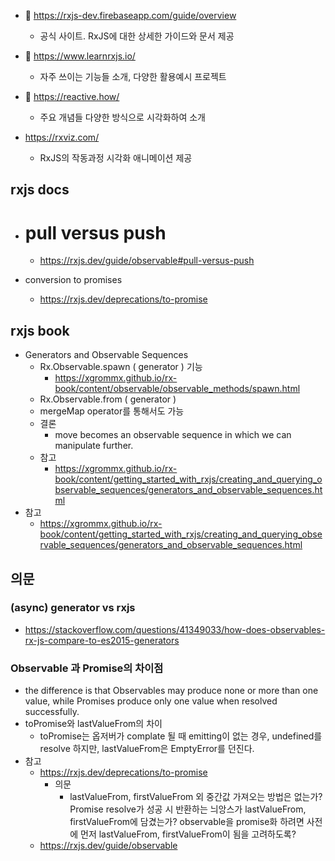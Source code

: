 - 🔗 <https://rxjs-dev.firebaseapp.com/guide/overview>

  - 공식 사이트. RxJS에 대한 상세한 가이드와 문서 제공
- 🔗 <https://www.learnrxjs.io/>

  - 자주 쓰이는 기능들 소개, 다양한 활용예시 프로젝트
- 🔗 <https://reactive.how/>

  - 주요 개념들 다양한 방식으로 시각화하여 소개
  
- <https://rxviz.com/>

  - RxJS의 작동과정 시각화 애니메이션 제공

## rxjs docs

- # pull versus push

  - <https://rxjs.dev/guide/observable#pull-versus-push>

- conversion to promises
  - <https://rxjs.dev/deprecations/to-promise>

## rxjs book

- Generators and Observable Sequences
  - Rx.Observable.spawn ( generator ) 기능
    - <https://xgrommx.github.io/rx-book/content/observable/observable_methods/spawn.html>
  - Rx.Observable.from ( generator )
  - mergeMap operator를 통해서도 가능
  - 결론
    - move becomes an observable sequence in which we can manipulate further.
  - 참고  
    - <https://xgrommx.github.io/rx-book/content/getting_started_with_rxjs/creating_and_querying_observable_sequences/generators_and_observable_sequences.html>
- 참고
  - <https://xgrommx.github.io/rx-book/content/getting_started_with_rxjs/creating_and_querying_observable_sequences/generators_and_observable_sequences.html>

## 의문

### (async) generator vs rxjs

- <https://stackoverflow.com/questions/41349033/how-does-observables-rx-js-compare-to-es2015-generators>

### Observable 과 Promise의 차이점

- the difference is that Observables may produce none or more than one value, while Promises produce only one value when resolved successfully.
- toPromise와 lastValueFrom의 차이
  - toPromise는 옵저버가 complate 될 때 emitting이 없는 경우, undefined를 resolve 하지만, lastValueFrom은 EmptyError를 던진다.
- 참고
  - <https://rxjs.dev/deprecations/to-promise> 
    - 의문
      - lastValueFrom, firstValueFrom 외 중간값 가져오는 방법은 없는가? Promise resolve가 성공 시 반환하는 늬앙스가 lastValueFrom, firstValueFrom에 담겼는가? observable을 promise화 하려면 사전에 먼저 lastValueFrom, firstValueFrom이 됨을 고려하도록?
  - <https://rxjs.dev/guide/observable>
